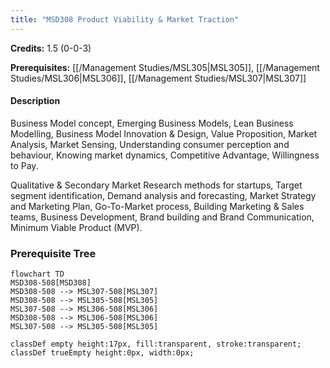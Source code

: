 ```yaml
---
title: "MSD308 Product Viability & Market Traction"
---
```

**Credits:** 1.5 (0-0-3)

**Prerequisites:** [[/Management Studies/MSL305|MSL305]], [[/Management Studies/MSL306|MSL306]], [[/Management Studies/MSL307|MSL307]]

#### Description
Business Model concept, Emerging Business Models, Lean Business Modelling, Business Model Innovation & Design, Value Proposition, Market Analysis, Market Sensing, Understanding consumer perception and behaviour, Knowing market dynamics, Competitive Advantage, Willingness to Pay.

Qualitative & Secondary Market Research methods for startups, Target segment identification, Demand analysis and forecasting, Market Strategy and Marketing Plan, Go-To-Market process, Building Marketing & Sales teams, Business Development, Brand building and Brand Communication, Minimum Viable Product (MVP).

### Prerequisite Tree

```mermaid
flowchart TD
MSD308-508[MSD308]
MSD308-508 --> MSL307-508[MSL307]
MSD308-508 --> MSL305-508[MSL305]
MSL307-508 --> MSL306-508[MSL306]
MSD308-508 --> MSL306-508[MSL306]
MSL307-508 --> MSL305-508[MSL305]

classDef empty height:17px, fill:transparent, stroke:transparent;
classDef trueEmpty height:0px, width:0px;
```